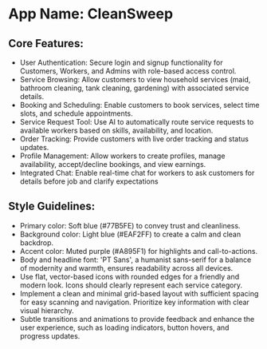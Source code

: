 # **App Name**: CleanSweep

## Core Features:

- User Authentication: Secure login and signup functionality for Customers, Workers, and Admins with role-based access control.
- Service Browsing: Allow customers to view household services (maid, bathroom cleaning, tank cleaning, gardening) with associated service details.
- Booking and Scheduling: Enable customers to book services, select time slots, and schedule appointments.
- Service Request Tool: Use AI to automatically route service requests to available workers based on skills, availability, and location.
- Order Tracking: Provide customers with live order tracking and status updates.
- Profile Management: Allow workers to create profiles, manage availability, accept/decline bookings, and view earnings.
- Integrated Chat: Enable real-time chat for workers to ask customers for details before job and clarify expectations

## Style Guidelines:

- Primary color: Soft blue (#77B5FE) to convey trust and cleanliness.
- Background color: Light blue (#EAF2FF) to create a calm and clean backdrop.
- Accent color: Muted purple (#A895F1) for highlights and call-to-actions.
- Body and headline font: 'PT Sans', a humanist sans-serif for a balance of modernity and warmth, ensures readability across all devices.
- Use flat, vector-based icons with rounded edges for a friendly and modern look. Icons should clearly represent each service category.
- Implement a clean and minimal grid-based layout with sufficient spacing for easy scanning and navigation. Prioritize key information with clear visual hierarchy.
- Subtle transitions and animations to provide feedback and enhance the user experience, such as loading indicators, button hovers, and progress updates.